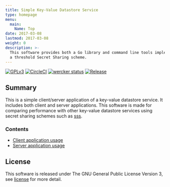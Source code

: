```yaml
---
title: Simple Key-Value Datastore Service
type: homepage
menu:
  main:
    Name: Top
date: 2017-03-08
lastmod: 2017-03-08
weight: 0
description: >-
  This software provides both a Go library and command line tools implementing
  a threshold Secret Sharing scheme.
---
```

[![GPLv3](https://img.shields.io/badge/license-GPLv3-blue.svg)](https://www.gnu.org/copyleft/gpl.html)
[![CircleCI](https://circleci.com/gh/itslab-kyushu/simple-kvs/tree/master.svg?style=svg)](https://circleci.com/gh/itslab-kyushu/simple-kvs/tree/master)
[![wercker status](https://app.wercker.com/status/717adbfffa215daf21462bfa273a5a16/s/master "wercker status")](https://app.wercker.com/project/byKey/717adbfffa215daf21462bfa273a5a16)
[![Release](https://img.shields.io/badge/release-0.2.0-brightgreen.svg)](https://github.com/itslab-kyushu/simple-kvs/releases/tag/v0.2.0)

## Summary
This is a simple client/server application of a key-value datastore service.
It includes both client and server applications.
This software is made for comparing performance with other key-value datastore
services using secret sharing schemes such as [sss](https://itslab-kyushu.github.io/sss/).

### Contents

* [Client application usage](client)
* [Server application usage](server)

## License
This software is released under The GNU General Public License Version 3,
see [license](./licenses/) for more detail.
